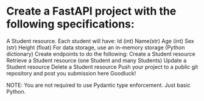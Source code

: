 ﻿# Create a FastAPI project with the following specifications:
A Student resource. Each student will have:
Id (int)
Name(str)
Age (int)
Sex (str)
Height (float)
For data storage, use an in-memory storage (Python dictionary)
Create endpoints to do the following:
Create a Student resource
Retrieve a Student resource (one Student and many Students)
Update a Student resource
Delete a Student resource
Push your project to a public git repository and post you submission here
Goodluck!

NOTE: You are not required to use Pydantic type enforcement. Just basic Python.
